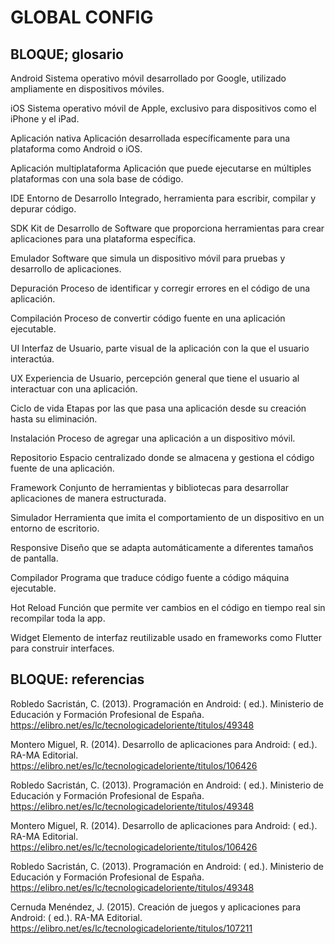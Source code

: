 # GLOBAL CONFIG

## BLOQUE; glosario


Android
Sistema operativo móvil desarrollado por Google, utilizado ampliamente en dispositivos móviles.

iOS
Sistema operativo móvil de Apple, exclusivo para dispositivos como el iPhone y el iPad.

Aplicación nativa
Aplicación desarrollada específicamente para una plataforma como Android o iOS.

Aplicación multiplataforma
Aplicación que puede ejecutarse en múltiples plataformas con una sola base de código.

IDE
Entorno de Desarrollo Integrado, herramienta para escribir, compilar y depurar código.

SDK
Kit de Desarrollo de Software que proporciona herramientas para crear aplicaciones para una plataforma específica.

Emulador
Software que simula un dispositivo móvil para pruebas y desarrollo de aplicaciones.

Depuración
Proceso de identificar y corregir errores en el código de una aplicación.

Compilación
Proceso de convertir código fuente en una aplicación ejecutable.

UI
Interfaz de Usuario, parte visual de la aplicación con la que el usuario interactúa.

UX
Experiencia de Usuario, percepción general que tiene el usuario al interactuar con una aplicación.

Ciclo de vida
Etapas por las que pasa una aplicación desde su creación hasta su eliminación.

Instalación
Proceso de agregar una aplicación a un dispositivo móvil.

Repositorio
Espacio centralizado donde se almacena y gestiona el código fuente de una aplicación.

Framework
Conjunto de herramientas y bibliotecas para desarrollar aplicaciones de manera estructurada.

Simulador
Herramienta que imita el comportamiento de un dispositivo en un entorno de escritorio.

Responsive
Diseño que se adapta automáticamente a diferentes tamaños de pantalla.

Compilador
Programa que traduce código fuente a código máquina ejecutable.

Hot Reload
Función que permite ver cambios en el código en tiempo real sin recompilar toda la app.

Widget
Elemento de interfaz reutilizable usado en frameworks como Flutter para construir interfaces.




## BLOQUE: referencias



Robledo Sacristán, C. (2013). Programación en Android: ( ed.). Ministerio de Educación y Formación Profesional de España. https://elibro.net/es/lc/tecnologicadeloriente/titulos/49348 

Montero Miguel, R. (2014). Desarrollo de aplicaciones para Android: ( ed.). RA-MA Editorial. https://elibro.net/es/lc/tecnologicadeloriente/titulos/106426 

Robledo Sacristán, C. (2013). Programación en Android: ( ed.). Ministerio de Educación y Formación Profesional de España. https://elibro.net/es/lc/tecnologicadeloriente/titulos/49348 

Montero Miguel, R. (2014). Desarrollo de aplicaciones para Android: ( ed.). RA-MA Editorial. https://elibro.net/es/lc/tecnologicadeloriente/titulos/106426 

Robledo Sacristán, C. (2013). Programación en Android: ( ed.). Ministerio de Educación y Formación Profesional de España. https://elibro.net/es/lc/tecnologicadeloriente/titulos/49348 

Cernuda Menéndez, J. (2015). Creación de juegos y aplicaciones para Android: ( ed.). RA-MA Editorial. https://elibro.net/es/lc/tecnologicadeloriente/titulos/107211 

